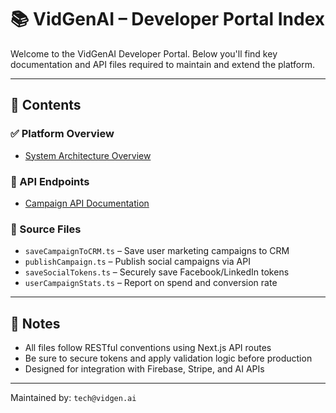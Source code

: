 # 📚 VidGenAI – Developer Portal Index

Welcome to the VidGenAI Developer Portal. Below you'll find key documentation and API files required to maintain and extend the platform.

---

## 📂 Contents

### ✅ Platform Overview
- [System Architecture Overview](./VidGenAI_Architecture_Overview.md)

### 🧠 API Endpoints
- [Campaign API Documentation](./README.md)

### 🔧 Source Files
- `saveCampaignToCRM.ts` – Save user marketing campaigns to CRM
- `publishCampaign.ts` – Publish social campaigns via API
- `saveSocialTokens.ts` – Securely save Facebook/LinkedIn tokens
- `userCampaignStats.ts` – Report on spend and conversion rate

---

## 📌 Notes
- All files follow RESTful conventions using Next.js API routes
- Be sure to secure tokens and apply validation logic before production
- Designed for integration with Firebase, Stripe, and AI APIs

---

Maintained by: `tech@vidgen.ai`